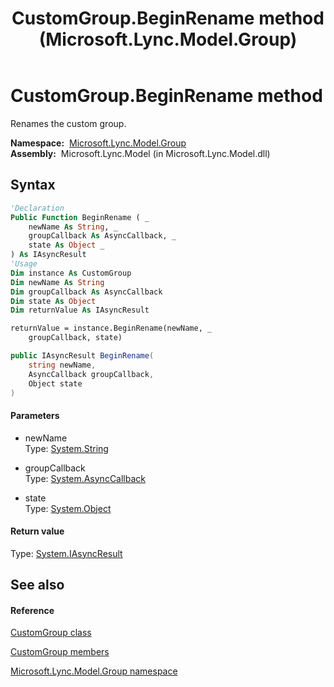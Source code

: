 ﻿---
title: CustomGroup.BeginRename method  (Microsoft.Lync.Model.Group)
TOCTitle: 'BeginRename method '
ms:assetid: M:Microsoft.Lync.Model.Group.CustomGroup.BeginRename(System.String,System.AsyncCallback,System.Object)_DI_3_UC_OCS14MrefLyncWPF
ms:mtpsurl: https://msdn.microsoft.com/en-us/library/microsoft.lync.model.group.customgroup.beginrename(v=office.15)
ms:contentKeyID: 48602033
ms.date: 07/28/2014
mtps_version: v=office.15
f1_keywords:
- Microsoft.Lync.Model.Group.CustomGroup.BeginRename
dev_langs:
- CSharp
- JScript
- VB
- other
---

# CustomGroup.BeginRename method

Renames the custom group.

**Namespace:**  [Microsoft.Lync.Model.Group](microsoft-lync-model-group-namespace_2.md)  
**Assembly:**  Microsoft.Lync.Model (in Microsoft.Lync.Model.dll)

## Syntax

``` vb
'Declaration
Public Function BeginRename ( _
    newName As String, _
    groupCallback As AsyncCallback, _
    state As Object _
) As IAsyncResult
'Usage
Dim instance As CustomGroup
Dim newName As String
Dim groupCallback As AsyncCallback
Dim state As Object
Dim returnValue As IAsyncResult

returnValue = instance.BeginRename(newName, _
    groupCallback, state)
```

``` csharp
public IAsyncResult BeginRename(
    string newName,
    AsyncCallback groupCallback,
    Object state
)
```

#### Parameters

  - newName  
    Type: [System.String](http://msdn2.microsoft.com/en-us/library/s1wwdcbf)  

<!-- end list -->

  - groupCallback  
    Type: [System.AsyncCallback](http://msdn2.microsoft.com/en-us/library/ckbe7yh5)  

<!-- end list -->

  - state  
    Type: [System.Object](http://msdn2.microsoft.com/en-us/library/e5kfa45b)  

#### Return value

Type: [System.IAsyncResult](http://msdn2.microsoft.com/en-us/library/ft8a6455)  

## See also

#### Reference

[CustomGroup class](customgroup-class-microsoft-lync-model-group_2.md)

[CustomGroup members](customgroup-members-microsoft-lync-model-group_2.md)

[Microsoft.Lync.Model.Group namespace](microsoft-lync-model-group-namespace_2.md)

